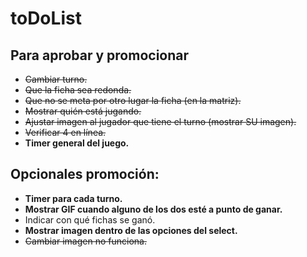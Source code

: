 # toDoList

## Para aprobar y promocionar
- ~~Cambiar turno.~~
- ~~Que la ficha sea redonda.~~
- ~~Que no se meta por otro lugar la ficha (en la matriz).~~
- ~~Mostrar quién está jugando.~~
- ~~Ajustar imagen al jugador que tiene el turno (mostrar SU imagen).~~
- ~~Verificar 4 en línea.~~
- **Timer general del juego.**

## Opcionales promoción:

- **Timer para cada turno.**
- **Mostrar GIF cuando alguno de los dos esté a punto de ganar.**
- Indicar con qué fichas se ganó.
- **Mostrar imagen dentro de las opciones del select.**
- ~~Cambiar imagen no funciona.~~